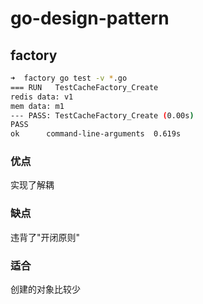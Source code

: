 # go-design-pattern

## factory
```bash
➜  factory go test -v *.go
=== RUN   TestCacheFactory_Create
redis data: v1
mem data: m1
--- PASS: TestCacheFactory_Create (0.00s)
PASS
ok  	command-line-arguments	0.619s
```
### 优点
 实现了解耦
 
### 缺点
 违背了"开闭原则"

### 适合
 创建的对象比较少 